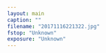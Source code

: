 ```yaml
---
layout: main
caption: ""
filename: "20171116221322.jpg"
fstop: "Unknown"
exposure: "Unknown"
---
```

